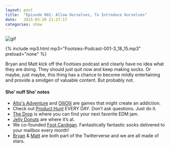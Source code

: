 ```yaml
---
layout: post
title:  "Episode 001: Allow Ourselves, To Introduce Ourselves"
date:   2015-03-20 21:27:17
categories: show
---
```

![gif](/images/podcast-001.gif)

{% include mp3.html mp3="Footsies-Podcast-001-3_18_15.mp3" preload="none" %}

Bryan and Matt kick off the Footsies podcast and clearly have no idea what they are doing. They should just quit now and keep making socks. Or maybe, just maybe, this thing has a chance to become mildly entertaining and provide a smidgen of valuable content. But probably not. 

#### Sho' nuff Sho' notes
* [Alto's Adventure](http://altosadventure.com) and [OlliOlli](http://www.roll7.co.uk) are games that might create an addiction.
* Check out [Product Hunt](http://www.producthunt.com) EVERY DAY. Don’t ask questions. Just do it.  
* [The Drop](https://thedrop.club) is where you can find your next favorite EDM jam.
* [Jelly Donuts](https://youtu.be/VYMb_LPN1dI?t=1m20s) are where it’s at.
* We co-founded [Foot Cardigan](http://www.footcardigan.com). Fantastically fantastic socks delivered to your mailbox every month!
* [Bryan](https://twitter.com/bryandeluca) & [Matt](https://twitter.com/yankeyhotel) are both part of the Twitterverse and we are all made of stars.
